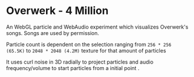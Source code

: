 # Overwerk - 4 Million

An WebGL particle and WebAudio experiment which visualizes Overwerk's songs. Songs are used by permission.

Particle count is dependent on the selection ranging from `256 * 256 (65.5K)` to `2048 * 2048 (4.2M)` texture for that amount of particles

It uses curl noise in 3D radially to project particles and audio frequency/volume to start particles from a initial point .
